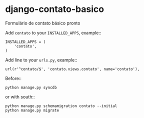 django-contato-basico
=====================

Formulário de contato básico pronto

Add `contato` to your `INSTALLED_APPS`, example::

    INSTALLED_APPS = (
        'contato',
    )

Add line to your `urls.py`, example::

    url(r'^contato/$', 'contato.views.contato', name='contato'),

Before::

    python manage.py syncdb

or with south::

    python manage.py schemamigration contato --initial
    python manage.py migrate